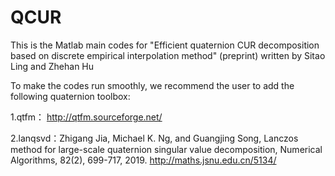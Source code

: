 # QCUR
This is the Matlab main codes for "Efficient quaternion CUR decomposition based on discrete empirical interpolation method" (preprint) written by Sitao Ling and Zhehan Hu

To make the codes run smoothly, we recommend the user to add the following quaternion toolbox: 

1.qtfm： http://qtfm.sourceforge.net/

2.lanqsvd：Zhigang Jia, Michael K. Ng, and Guangjing Song, Lanczos method for large-scale quaternion singular value decomposition, Numerical Algorithms, 82(2), 699-717, 2019. http://maths.jsnu.edu.cn/5134/
